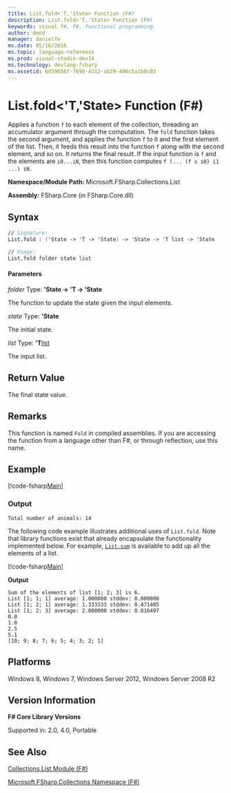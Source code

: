 ```yaml
---
title: List.fold<'T,'State> Function (F#)
description: List.fold<'T,'State> Function (F#)
keywords: visual f#, f#, functional programming
author: dend
manager: danielfe
ms.date: 05/16/2016
ms.topic: language-reference
ms.prod: visual-studio-dev14
ms.technology: devlang-fsharp
ms.assetid: 6d59656f-7690-4312-ab29-406c5a1b0c03 
---
```


# List.fold<'T,'State> Function (F#)

Applies a function `f` to each element of the collection, threading an accumulator argument through the computation. The `fold` function takes the second argument, and applies the function `f` to it and the first element of the list. Then, it feeds this result into the function `f` along with the second element, and so on. It returns the final result. If the input function is `f` and the elements are `i0...iN`, then this function computes `f (... (f s i0) i1 ...) iN`.

**Namespace/Module Path:** Microsoft.FSharp.Collections.List

**Assembly:** FSharp.Core (in FSharp.Core.dll)


## Syntax

```fsharp
// Signature:
List.fold : ('State -> 'T -> 'State) -> 'State -> 'T list -> 'State

// Usage:
List.fold folder state list
```

#### Parameters
*folder*
Type: **'State -&gt; 'T -&gt; 'State**


The function to update the state given the input elements.


*state*
Type: **'State**


The initial state.


*list*
Type: **'T**[list](https://msdn.microsoft.com/library/c627b668-477b-4409-91ed-06d7f1b3e4a7)


The input list.

## Return Value

The final state value.

## Remarks
This function is named `Fold` in compiled assemblies. If you are accessing the function from a language other than F#, or through reflection, use this name.

## Example

[!code-fsharp[Main](../../../samples/snippets/fssamples101/snippet3006.fs)]

### Output

```
Total number of animals: 14
```

The following code example illustrates additional uses of `List.fold`. Note that library functions exist that already encapsulate the functionality implemented below. For example, [`List.sum`](https://msdn.microsoft.com/library/54d47fe3-5ecf-4883-beb5-e915342a17f9) is available to add up all the elements of a list.

[!code-fsharp[Main](../../../samples/snippets/fslists/snippet27.fs)]

**Output**

```
Sum of the elements of list [1; 2; 3] is 6.
List [1; 1; 1] average: 1.000000 stddev: 0.000000
List [1; 2; 1] average: 1.333333 stddev: 0.471405
List [1; 2; 3] average: 2.000000 stddev: 0.816497
0.0
1.0
2.5
5.1
[10; 9; 8; 7; 6; 5; 4; 3; 2; 1]
```

## Platforms
Windows 8, Windows 7, Windows Server 2012, Windows Server 2008 R2


## Version Information
**F# Core Library Versions**

Supported in: 2.0, 4.0, Portable

## See Also
[Collections.List Module &#40;F&#35;&#41;](Collections.List-Module-%5BFSharp%5D.md)

[Microsoft.FSharp.Collections Namespace &#40;F&#35;&#41;](Microsoft.FSharp.Collections-Namespace-%5BFSharp%5D.md)